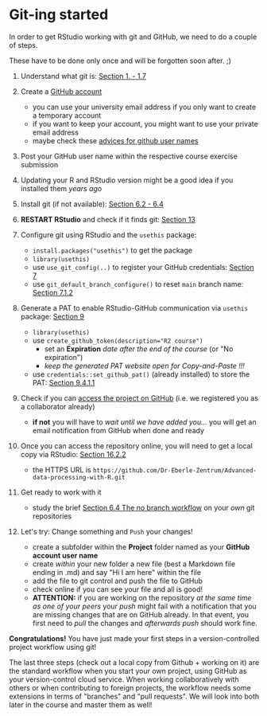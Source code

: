 # Git-ing started

In order to get RStudio working with git and GitHub, we need to do a couple of steps.

These have to be done only once and will be forgotten soon after.
;)

1.  Understand what git is: [Section 1. - 1.7](https://happygitwithr.com/big-picture.html)

2.  Create a [GitHub account](https://github.com/signup?user_email=&source=form-home-signup)

    -   you can use your university email address if you only want to create a temporary account
    -   if you want to keep your account, you might want to use your private email address
    -   maybe check these [advices for github user names](https://happygitwithr.com/github-acct.html)

3.  Post your GitHub user name within the respective course exercise submission

4.  Updating your R and RStudio version might be a good idea if you installed them *years ago*

5.  Install git (if not available): [Section 6.2 - 6.4](https://happygitwithr.com/install-git.html)

6.  **RESTART RStudio** and check if it finds git: [Section 13](https://happygitwithr.com/rstudio-see-git.html)

7.  Configure git using RStudio and the `usethis` package:

    -   `install.packages("usethis")` to get the package
    -   `library(usethis)`
    -   use `use_git_config(..)` to register your GitHub credentials: [Section 7](https://happygitwithr.com/hello-git.html)
    -   use `git_default_branch_configure()` to reset `main` branch name: [Section 7.1.2](https://happygitwithr.com/hello-git.html#configure-the-default-name-for-an-initial-branch)

8.  Generate a PAT to enable RStudio-GitHub communication via `usethis` package: [Section 9](https://happygitwithr.com/https-pat.html)

    -   `library(usethis)`
    -   use `create_github_token(description="R2 course")`
        -   set an **Expiration** *date after the end of the course* (or "No expiration")
        -   *keep the generated PAT website open for Copy-and-Paste !!!*
    -   use `credentials::set_github_pat()` (already installed) to store the PAT: [Section 9.4.1.1](https://happygitwithr.com/https-pat.html#credentials-package)

9.  Check if you can [access the project on GitHub](https://github.com/Dr-Eberle-Zentrum/Advanced-data-processing-with-R) (i.e. we registered you as a collaborator already)

    -   **if not** you will have to *wait until we have added you...* you will get an email notification from GitHub when done and ready

10. Once you can access the repository online, you will need to get a local copy via RStudio: [Section 16.2.2](https://happygitwithr.com/existing-github-first.html#rstudio-ide-1)

    -   the HTTPS URL is `https://github.com/Dr-Eberle-Zentrum/Advanced-data-processing-with-R.git`

11. Get ready to work with it

    -   study the brief [Section 6.4 The no branch workflow](https://edav.info/github.html#the-no-branch-workflow) on your *own* git repositories

12. Let's try: Change something and `Push` your changes!

    -   create a subfolder within the **Project** folder named as your **GitHub account user name**
    -   create *within* your new folder a new file (best a Markdown file ending in .md) and say "Hi I am here" within the file
    -   add the file to git control and push the file to GitHub
    -   check online if you can see your file and all is good!
    -   **ATTENTION:** if you are working on the repository *at the same time as one of your peers* your *push* might fail with a notification that you are missing changes that are on GitHub already. In that event, you first need to *pull* the changes and *afterwards push* should work fine.


**Congratulations!** 
You have just made your first steps in a version-controlled project workflow using git!

The last three steps (check out a local copy from Github + working on it) are the standard workflow when you start your own project, using GitHub as your version-control cloud service.
When working collaboratively with others or when contributing to foreign projects, the workflow needs some extensions in terms of "branches" and "pull requests".
We will look into both later in the course and master them as well!

